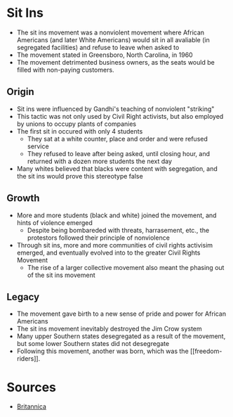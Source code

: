 # Sit Ins

- The sit ins movement was a nonviolent movement where African Americans (and later White Americans) would sit in all avaliable (in segregated facilities) and refuse to leave when asked to
- The movement stated in Greensboro, North Carolina, in 1960
- The movement detrimented business owners, as the seats would be filled with non-paying customers.


## Origin
- Sit ins were influenced by Gandhi's teaching of nonviolent "striking"
- This tactic was not only used by Civil Right activists, but also employed by unions to occupy plants of companies
- The first sit in occured with only 4 students
	- They sat at a white counter, place and order and were refused service
	- They refused to leave after being asked, until closing hour, and returned with a dozen more students the next day
- Many whites believed that blacks were content with segregation, and the sit ins would prove this stereotype false

## Growth
- More and more students (black and white) joined the movement, and hints of violence emerged
	- Despite being bombareded with threats, harrasement, etc., the protestors followed their principle of nonviolence
- Through sit ins, more and more communities of civil rights activisim emerged, and eventually evolved into to the greater Civil Rights Movement
	- The rise of a larger collective movement also meant the phasing out of the sit ins movement

## Legacy
- The movement gave birth to a new sense of pride and power for African Americans
- The sit ins movement inevitably destroyed the Jim Crow system
- Many upper Southern states desegregated as a result of the movement, but some lower Southern states did not desegregate
- Following this movement, another was born, which was the [[freedom-riders]].

# Sources
- [Britannica](https://www.britannica.com/event/sit-in-movement)